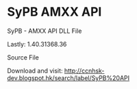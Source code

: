 # SyPB AMXX API

SyPB - AMXX API DLL File

Lastly: 1.40.31368.36

Source File

Download and visit:
http://ccnhsk-dev.blogspot.hk/search/label/SyPB%20API